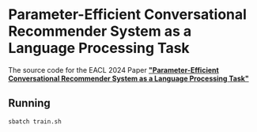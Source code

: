 # Parameter-Efficient Conversational Recommender System as a Language Processing Task
The source code for the EACL 2024 Paper [**"Parameter-Efficient Conversational Recommender System as a Language Processing Task"**](https://arxiv.org/abs/2401.14194)


## Running
```bash
sbatch train.sh
```
